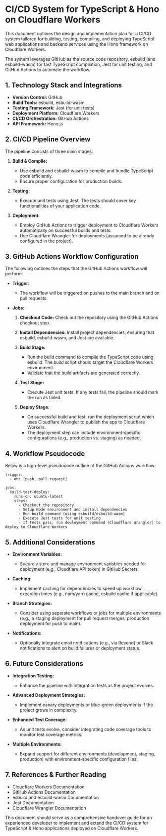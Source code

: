 # CI/CD System for TypeScript & Hono on Cloudflare Workers

This document outlines the design and implementation plan for a CI/CD system tailored for building, testing, compiling, and deploying TypeScript web applications and backend services using the Hono framework on Cloudflare Workers.

The system leverages GitHub as the source code repository, esbuild (and esbuild-wasm) for fast TypeScript compilation, Jest for unit testing, and GitHub Actions to automate the workflow.

## 1. Technology Stack and Integrations

- **Version Control:** GitHub
- **Build Tools:** esbuild, esbuild-wasm
- **Testing Framework:** Jest (for unit tests)
- **Deployment Platform:** Cloudflare Workers
- **CI/CD Orchestration:** GitHub Actions
- **API Framework:** Hono.js

## 2. CI/CD Pipeline Overview

The pipeline consists of three main stages:

1. **Build & Compile:**
   - Use esbuild and esbuild-wasm to compile and bundle TypeScript code efficiently.
   - Ensure proper configuration for production builds.

2. **Testing:**
   - Execute unit tests using Jest. The tests should cover key functionalities of your application code.

3. **Deployment:**
   - Employ GitHub Actions to trigger deployment to Cloudflare Workers automatically on successful builds and tests.
   - Use Cloudflare Wrangler for deployments (assumed to be already configured in the project).

## 3. GitHub Actions Workflow Configuration

The following outlines the steps that the GitHub Actions workflow will perform:

- **Trigger:**
  - The workflow will be triggered on pushes to the main branch and on pull requests.

- **Jobs:**
  1. **Checkout Code:** Check out the repository using the GitHub Actions checkout step.

  2. **Install Dependencies:** Install project dependencies, ensuring that esbuild, esbuild-wasm, and Jest are available.

  3. **Build Stage:**
     - Run the build command to compile the TypeScript code using esbuild. The build script should target the Cloudflare Workers environment.
     - Validate that the build artifacts are generated correctly.

  4. **Test Stage:**
     - Execute Jest unit tests. If any tests fail, the pipeline should mark the run as failed.

  5. **Deploy Stage:**
     - On successful build and test, run the deployment script which uses Cloudflare Wrangler to publish the app to Cloudflare Workers.
     - The deployment step can include environment-specific configurations (e.g., production vs. staging) as needed.

## 4. Workflow Pseudocode

Below is a high-level pseudocode outline of the GitHub Actions workflow:

```
trigger:
  - on: [push, pull_request]

jobs:
  build-test-deploy:
    runs-on: ubuntu-latest
    steps:
      - Checkout the repository
      - Setup Node environment and install dependencies
      - Run build command (using esbuild/esbuild-wasm)
      - Execute Jest tests for unit testing
      - If tests pass, run deployment command (Cloudflare Wrangler) to deploy to Cloudflare Workers
```

## 5. Additional Considerations

- **Environment Variables:**
  - Securely store and manage environment variables needed for deployment (e.g., Cloudflare API token) in GitHub Secrets.

- **Caching:**
  - Implement caching for dependencies to speed up workflow execution times (e.g., npm/yarn cache, esbuild cache if applicable).

- **Branch Strategies:**
  - Consider using separate workflows or jobs for multiple environments (e.g., a staging deployment for pull request merges, production deployment for push to main).

- **Notifications:**
  - Optionally integrate email notifications (e.g., via Resend) or Slack notifications to alert on build failures or deployment status.

## 6. Future Considerations

- **Integration Testing:**
  - Enhance the pipeline with integration tests as the project evolves.

- **Advanced Deployment Strategies:**
  - Implement canary deployments or blue-green deployments if the project grows in complexity.

- **Enhanced Test Coverage:**
  - As unit tests evolve, consider integrating code coverage tools to monitor test coverage metrics.

- **Multiple Environments:**
  - Expand support for different environments (development, staging, production) with environment-specific configuration files.

## 7. References & Further Reading

- Cloudflare Workers Documentation
- GitHub Actions Documentation
- esbuild and esbuild-wasm Documentation
- Jest Documentation
- Cloudflare Wrangler Documentation

This document should serve as a comprehensive handover guide for an experienced developer to implement and extend the CI/CD system for TypeScript & Hono applications deployed on Cloudflare Workers.
